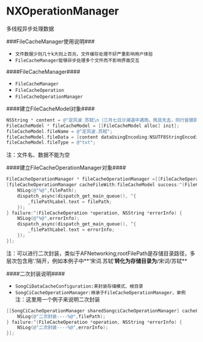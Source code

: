 # NXOperationManager
多线程异步处理数据

###FileCacheManager使用说明###
- `文件数据少则几十k大则上百兆，文件缓存处理不好严重影响用户体验`
- `FileCacheManager能够异步处理多个文件而不影响界面交互`  

####FileCacheManager####
- `FileCacheManager`
- `FileCacheOperation`
- `FileCacheOperationManager`

####建立FileCacheModel对象####
```objective-c
NSString * content = @"定风波 苏轼\n（三月七日沙湖道中遇雨。雨具先去，同行皆狼狈，余独不觉。已而遂晴，故作此 ）。\n莫听穿林打叶声，何妨吟啸且徐行。竹杖芒鞋轻胜马，谁怕？ 一蓑烟雨任平生。\n料峭春风吹酒醒，微冷，山头斜照却相迎。回首向来萧瑟处，归去，也无风雨也无晴。";
FileCacheModel * fileCacheModel = [[FileCacheModel alloc] init];
fileCacheModel.fileName = @"定风波.苏轼";
fileCacheModel.fileData = [content dataUsingEncoding:NSUTF8StringEncoding];
fileCacheModel.fileType = @"txt";
```
注：文件名、数据不能为空

####建立FileCacheOperationManager对象####
```objective-c
FileCacheOperationManager * fileCacheOperationManager =[[FileCacheOperationManager alloc] initWithSearchPathModel:NXSearchPathModelCache rootFilePath:@"宋词.苏轼"];
[fileCacheOperationManager cacheFileWith:fileCacheModel success:^(FileCacheOperation *operation, NSString *filePath) {
    NSLog(@"%@",filePath);
    dispatch_async(dispatch_get_main_queue(), ^{
        _filePathLabel.text = filePath;
    });
} failure:^(FileCacheOperation *operation, NSString *errorInfo) {
    NSLog(@"%@",errorInfo);
    dispatch_async(dispatch_get_main_queue(), ^{
        _filePathLabel.text = errorInfo;
    });
}];
```
注：可以进行二次封装，类似于AFNetworking;rootFilePath是存储目录路径，多层次包含用‘.’隔开，例如本例子中**‘宋词.苏轼’**转化为存储目录为**/宋词/苏轼**

####二次封装说明####
- `SongCiDataCacheConfiguration:来封装存储模式、根目录`
- `SongCiCacheOperationManager:继承于FileCacheOperationManager，单例`
注：这里用一个例子来说明二次封装  
```objective-c
[[SongCiCacheOperationManager sharedSongciCacheOperationManager] cacheFileWith:fileCacheModel success:^(FileCacheOperation *operation, NSString *filePath) {
    NSLog(@"二次封装----%@",filePath);
} failure:^(FileCacheOperation *operation, NSString *errorInfo) {
    NSLog(@"二次封装----%@",errorInfo);
}];
```


